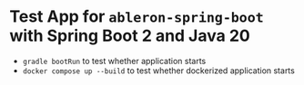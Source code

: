# Test App for `ableron-spring-boot` with Spring Boot 2 and Java 20

* `gradle bootRun` to test whether application starts
* `docker compose up --build` to test whether dockerized application starts
